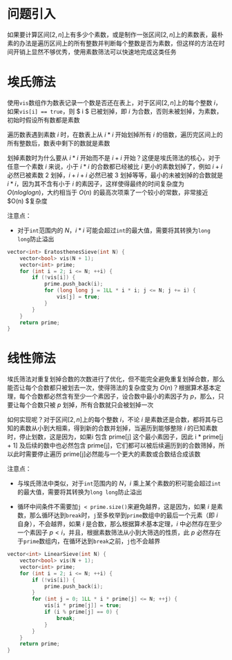 # 问题引入
如果要计算区间$[2, n]$上有多少个素数，或是制作一张区间$[2, n]$上的素数表，最朴素的办法是遍历区间上的所有整数并判断每个整数是否为素数，但这样的方法在时间开销上显然不够优秀，使用素数筛法可以快速地完成这类任务
# 埃氏筛法
使用`vis`数组作为数表记录一个数是否还在表上，对于区间$[2, n]$上的每个整数 $i$，如果`vis[i] == true`，则 $ i $ 已被划掉，即 $i$ 为合数，否则未被划掉，为素数，初始时假设所有数都是素数

遍历数表遇到素数 $i$ 时，在数表上从 $i * i$ 开始划掉所有 $i$ 的倍数，遍历完区间上的所有整数后，数表中剩下的数就是素数

划掉素数时为什么要从 $i * i$ 开始而不是 $i + i$ 开始？这便是埃氏筛法的核心，对于任意一个素数 $i$ 来说，小于 $i * i$ 的合数都已经被比 $i$ 更小的素数划掉了，例如 $i + i$ 必然已被素数 $2$ 划掉，$i + i + i$ 必然已被 $3$ 划掉等等，最小的未被划掉的合数就是 $i * i$，因为其不含有小于 $i$ 的素因子，这样使得最终的时间复杂度为 $O(nloglogn)$，大约相当于 $O(n)$ 的最高次项乘了一个较小的常数，非常接近 $O(n) $复杂度

注意点：

- 对于`int`范围内的 $N$，$i * i$ 可能会超过`int`的最大值，需要将其转换为`long long`防止溢出
```cpp
vector<int> EratosthenesSieve(int N) {
    vector<bool> vis(N + 1);
    vector<int> prime;
    for (int i = 2; i <= N; ++i) {
        if (!vis[i]) {
            prime.push_back(i);
            for (long long j = 1LL * i * i; j <= N; j += i) {
                vis[j] = true;
            }
        }
    }
    return prime;
}
```
# 线性筛法
埃氏筛法对重复划掉合数的次数进行了优化，但不能完全避免重复划掉合数，那么能否让每个合数都只被划去一次，使得筛法的复杂度变为 $O(n)$？根据算术基本定理，每个合数都必然含有至少一个素因子，设合数中最小的素因子为 $p$，那么，只要让每个合数只被 $p$ 划掉，所有合数就只会被划掉一次

如何实现呢？对于区间$[2, n]$上的每个整数 $i$，不论 $i$ 是素数还是合数，都将其与已知的素数从小到大相乘，得到新的合数并划掉，当遍历到能够整除 $i$ 的已知素数时，停止划数，这是因为，如果i 包含 prime[j] 这个最小素因子，因此 i * prime[j + 1] 及后续的数中也必然包含 prime[j]，它们都可以被后续遍历到的合数筛掉，所以此时需要停止遍历 prime[j]必然能与一个更大的素数或合数结合成该数

注意点：

- 与埃氏筛法中类似，对于`int`范围内的 $N$，$i$ 乘上某个素数的积可能会超过`int`的最大值，需要将其转换为`long long`防止溢出

- 循环中间条件不需要加`j < prime.size()`来避免越界，这是因为，如果 $i$ 是素数，那么循环达到`break`时，`j`至多枚举到`prime`数组中的最后一个元素（即 $i$ 自身），不会越界，如果 $i$ 是合数，那么根据算术基本定理，$i$ 中必然存在至少一个素因子 $p < i$，并且，根据素数筛法从小到大筛选的性质，此 $p$ 必然存在于`prime`数组内，在循环达到`break`之前，`j`也不会越界
```cpp
vector<int> LinearSieve(int N) {
    vector<bool> vis(N + 1);
    vector<int> prime;
    for (int i = 2; i <= N; ++i) {
        if (!vis[i]) {
            prime.push_back(i);
        }
        for (int j = 0; 1LL * i * prime[j] <= N; ++j) {
            vis[i * prime[j]] = true;
            if (i % prime[j] == 0) {
                break;
            }
        }
    }
    return prime;
}
```